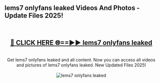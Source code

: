 <h2>lems7 onlyfans leaked Videos And Photos - Update Files 2025!</h2>
<br>
<div align="center">
<h2><a href="https://linkcuts.com/hfmhzwbr" rel="nofollow">🔴 CLICK HERE 🌐==►► lems7 onlyfans leaked</a></h2>
<br>
Get lems7 onlyfans leaked and all content. Now you can access all videos and pictures of lems7 onlyfans leaked. New Updated Files 2025!
<br>
<br>
<a href="https://linkcuts.com/hfmhzwbr" rel="nofollow" data-target="animated-image.originalLink"><img src="https://i.ibb.co.com/WyWwxjT/player-gif2.gif" alt="lems7 onlyfans leaked" style="max-width: 100%; display: inline-block;" data-target="animated-image.originalImage"></a>
</div>
<br>